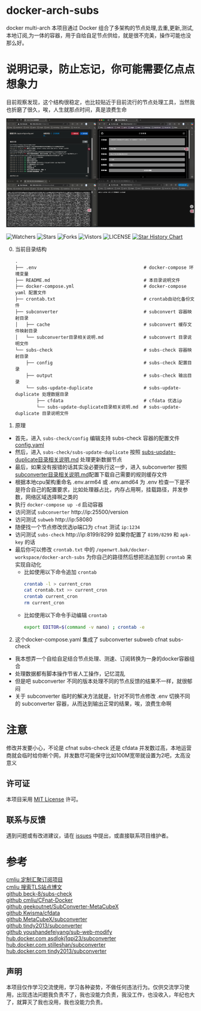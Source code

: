 # docker-arch-subs
docker multi-arch 本项目通过 Docker 组合了多架构的节点处理,去重,更新,测试,本地订阅,为一体的容器，用于自给自足节点供给，就是很不完美，操作可能也没那么好。

# 说明记录，防止忘记，你可能需要亿点点想象力
目前观察发现，这个结构很稳定，也比较贴近于目前流行的节点处理工具，当然我也折磨了很久，唉，人生就那点时间，真是浪费生命

![1](images/1.png)

![Watchers](https://img.shields.io/github/watchers/469138946ba5fa/docker-arch-subs) ![Stars](https://img.shields.io/github/stars/469138946ba5fa/docker-arch-subs) ![Forks](https://img.shields.io/github/forks/469138946ba5fa/docker-arch-subs) ![Vistors](https://visitor-badge.laobi.icu/badge?page_id=469138946ba5fa.docker-arch-subs) ![LICENSE](https://img.shields.io/badge/license-CC%20BY--SA%204.0-green.svg)
<a href="https://star-history.com/#469138946ba5fa/docker-arch-subs&Date">
  <picture>
    <source media="(prefers-color-scheme: dark)" srcset="https://api.star-history.com/svg?repos=469138946ba5fa/docker-arch-subs&type=Date&theme=dark" />
    <source media="(prefers-color-scheme: light)" srcset="https://api.star-history.com/svg?repos=469138946ba5fa/docker-arch-subs&type=Date" />
    <img alt="Star History Chart" src="https://api.star-history.com/svg?repos=469138946ba5fa/docker-arch-subs&type=Date" />
  </picture>
</a>

0. 当前目录结构
    ```plaintext
    .
    ├── .env                                        # docker-compose 环境变量
    ├── README.md                                   # 本目录说明文件
    ├── docker-compose.yml                          # docker-compose yaml 配置文件
    ├── crontab.txt                                 # crontab自动化备份文件
    ├── subconverter                                # subconvert 容器映射目录
    │   ├── cache                                   # subconvert 缓存文件映射目录
    │   └── subconverter目录相关说明.md               # subconvert 目录说明文件
    └── subs-check                                  # subs-check 容器映射目录
        ├── config                                  # subs-check 配置目录
        ├── output                                  # subs-check 输出目录
        └── subs-update-duplicate                   # subs-update-duplicate 处理数据目录
            ├── cfdata                              # cfdata 优选ip
            └── subs-update-duplicate目录相关说明.md  # subs-update-duplicate 目录说明文件
    ```

1. 原理  
- 首先，进入 `subs-check/config` 编辑支持 subs-check 容器的配置文件 [config.yaml](subs-check/config/config.yaml)
- 然后，进入 `subs-check/subs-update-duplicate` 按照 [subs-update-duplicate目录相关说明.md](subs-check/subs-update-duplicate/subs-update-duplicate目录相关说明.md) 处理更新数据节点
- 最后，如果没有报错的话其实没必要执行这一步，进入 subconverter 按照 [subconverter目录相关说明.md](subconverter/subconverter目录相关说明.md)配置下载自己需要的规则缓存文件
- 根据本地cpu架构重命名 .env.arm64 或 .env.amd64 为 .env 检查一下是不是符合自己的配置要求，比如处理器占比，内存占用啊，挂载路径，并发参数，网络区域选择啊之类的
- 执行 `docker-compose up -d` 启动容器
- 访问测试 `subconverter` http://ip:25500/version
- 访问测试 `subweb` http://ip:58080
- 随便找一个节点修改优选ip端口为 `cfnat` 测试 `ip:1234`
- 访问测试 `subs-check` http://ip:8199/8299 如果你配置了 `8199/8299` 和 `apk-key` 的话
- 最后你可以修改 `crontab.txt` 中的 `/openwrt.bak/docker-workspace/docker-arch-subs` 为你自己的路径然后想把法追加到 `crontab` 来实现自动化
  - 比如使用以下命令追加 `crontab`
    ```bash
    crontab -l > current_cron
    cat crontab.txt >> current_cron
    crontab current_cron
    rm current_cron
    ``` 
  - 比如使用以下命令手动编辑 `crontab`
    ```bash
    export EDITOR=$(command -v nano) ; crontab -e
    ```
2. 这个docker-compose.yaml 集成了 subconverter subweb cfnat subs-check  
- 我本想弄一个自给自足结合节点处理、测速、订阅转换为一身的docker容器组合
- 处理数据都有脚本操作节省人工操作，记忆混乱
- 但是吧 subconverter 不同的版本处理不同的节点反馈的结果不一样，就很郁闷
- 关于 subconverter 临时的解决方法就是，针对不同节点修改 .env 切换不同的 subconverter 容器，从而达到输出正常的结果，唉，浪费生命啊

# 注意
修改并发要小心，不论是 cfnat subs-check 还是 cfdata 并发数过高，本地运营商就会临时给你断个网，并发数尽可能保守比如100M宽带就设置为2吧，太高没意义

## 许可证
本项目采用 [MIT License](LICENSE) 许可。

## 联系与反馈
遇到问题或有改进建议，请在 [issues](https://github.com/469138946ba5fa/docker-arch-subs/issues) 中提出，或直接联系项目维护者。

# 参考
[cmliu 定制汇聚订阅项目](https://github.com/cmliu/CF-Workers-SUB)  
[cmliu 搜索TLS站点博文](https://cmliussss.com/p/BPBbug/)  
[github beck-8/subs-check](https://github.com/beck-8/subs-check)  
[github cmliu/CFnat-Docker](https://github.com/cmliu/CFnat-Docker)  
[github geekoutnet/SubConverter-MetaCubeX](https://github.com/geekoutnet/SubConverter-MetaCubeX)  
[github Kwisma/cfdata](https://github.com/Kwisma/cfdata)  
[github MetaCubeX/subconverter](https://github.com/MetaCubeX/subconverter)  
[github tindy2013/subconverter](https://github.com/tindy2013/subconverter)  
[github youshandefeiyang/sub-web-modify](https://github.com/youshandefeiyang/sub-web-modify)  
[hub.docker.com asdlokj1qpi23/subconverter](https://hub.docker.com/r/asdlokj1qpi23/subconverter)  
[hub.docker.com stilleshan/subconverter](https://hub.docker.com/r/stilleshan/subconverter)  
[hub.docker.com tindy2013/subconverter](https://hub.docker.com/r/tindy2013/subconverter)  

## 声明
本项目仅作学习交流使用，学习各种姿势，不做任何违法行为。仅供交流学习使用，出现违法问题我负责不了，我也没能力负责，我没工作，也没收入，年纪也大了，就算灭了我也没用，我也没能力负责。